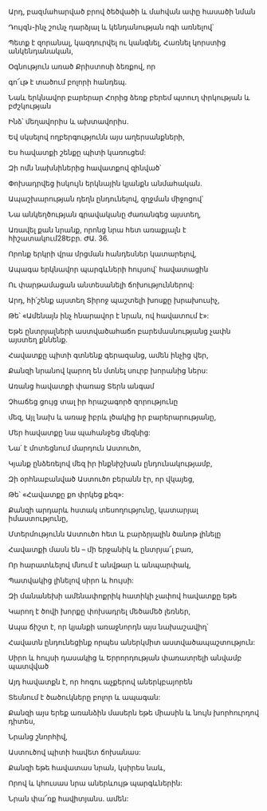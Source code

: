 Արդ, բազմահարված բրով ծեծվածի և մահվան ափը հասածի նման

Դույզն-ինչ շունչ դարձյալ և կենդանության ոգի առնելով՝

Պետք է զորանալ, կազդուրվել ու կանգնել, Հառնել կորստից անկենդանական,

Օգնություն առած Քրիստոսի ձեռքով, որ

գո՜ւթ է տածում բոլորի հանդեպ.

Նաև երկնավոր բարերար Հորից ձեռք բերեմ պտուղ փրկության և բժշկության

Ինձ՝ մեղավորիս և ախտավորիս.

Եվ սկսելով ողբերգությունն այս աղերսանքների,

Ես հավատքի շենքը պիտի կառուցեմ:

Զի ոմն նախնիներից հավատքով զինված՝

Փոխադրվեց իսկույն երկնային կյանքն անմահական.

Ապաշխարության դեղն ընդունելով, զղջման միջոցով՝

Նա անկեղծության գրավականը ժառանգեց այստեղ,

Առավել քան նրանք, որոնց նրա հետ առաքյալն է հիշատակում28Եբր. ԺԱ. 36.

Որոնք երկրի վրա մրցման հանդեսներ կատարելով,

Ապագա երկնավոր պարգևների հույսով՝ հավատացին

Ու փարթամացան անտեսանելի ճոխություններով:

Արդ, հի՛շենք այստեղ Տիրոջ պաշտելի խոսքը խրախուսիչ,

Թե՝ «Ամենայն ինչ հնարավոր է նրան, ով հավատում է»:

Եթե ընտրյալների աստվածահաճո բարեմասնությանց չափն այստեղ քննենք.

Հավատքը պիտի գտնենք գերազանց, ամեն ինչից վեր,

Քանզի նրանով կարող են մտնել սուրբ խորանից ներս:

Առանց հավատքի փառաց Տերն անգամ

Չհաճեց ցույց տալ իր հրաշագործ զորությունը

մեզ, Այլ նախ և առաջ իբրև լծակից իր բարերարությանը,

Մեր հավատքը նա պահանջեց մեզնից:

Նա՛ է մոտեցնում մարդուն Աստուծո,

Կյանք ընձեռելով մեզ իր ինքնիշխան ընդունակությամբ,

Զի օրհնաբանված Աստուծո բերանն էր, որ վկայեց,

Թե՝ «Հավատքը քո փրկեց քեզ»:

Քանզի արդարև հստակ տեսողությունը, կատարյալ իմաստությունը,

Մտերմությունն Աստուծո հետ և բարձրյալին ծանոթ լինելը

Հավատքի մասն են – մի երջանիկ և ընտրյա՜լ բառ,

Որ հարատևելով մնում է անվթար և անպարփակ,

Պատվակից լինելով սիրո և հույսի:

Զի մանանեխի ամենափոքրիկ հատիկի չափով հավատքը եթե

Կարող է ծովի խորքը փոխադրել մեծամեծ լեռներ,

Ապա ճիշտ է, որ կյանքի առաջնորդն այս նախաշավիղ՝

Հավատն ընդունեցինք որպես աներկմիտ աստվածապաշտություն:

Սիրո և հույսի դասակից և Երրորդության փառատրելի անվամբ պատվված

Այդ հավատքն է, որ հոգու աչքերով աներկբայորեն

Տեսնում է ծածուկները բոլոր և ապագան:

Քանզի այս երեք առանձին մասերն եթե միասին և նույն խորհուրդով դիտես,

Նրանց շնորհիվ,

Աստուծով պիտի հավետ ճոխանաս:

Քանզի եթե հավատաս նրան, կսիրես նաև,

Որով և կհուսաս նրա աներևույթ պարգևներին:

Նրան փա՜ռք հավիտյանս. ամեն: